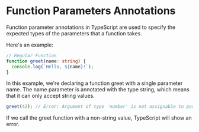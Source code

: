 # Function Parameters Annotations

Function parameter annotations in TypeScript are used to specify the expected types of the parameters that a function takes.

Here's an example:

```ts
// Regular Function
function greet(name: string) {
  console.log(`Hello, ${name}!`);
}
```

In this example, we're declaring a function greet with a single parameter name. The name parameter is annotated with the type string, which means that it can only accept string values.

```ts
greet(42); // Error: Argument of type 'number' is not assignable to parameter of type 'string'.
```

If we call the greet function with a non-string value, TypeScript will show an error.